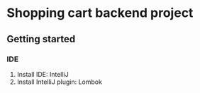 # Shopping cart backend project

## Getting started
### IDE
1. Install IDE: IntelliJ
2. Install IntelliJ plugin: Lombok
